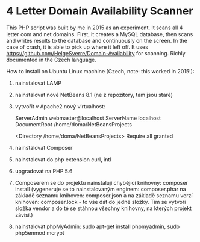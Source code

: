 # 4 Letter Domain Availability Scanner

This PHP script was built by me in 2015 as an experiment. It scans all 4 letter com and net domains. First, it creates a MySQL database, then scans and writes results to the database and continuously on the screen. In the case of crash, it is able to pick up where it left off. It uses https://github.com/HelgeSverre/Domain-Availability for scanning. Richly documented in the Czech language.

How to install on Ubuntu Linux machine (Czech, note: this worked in 2015!):

1) nainstalovat LAMP
2) nainstalovat nové NetBeans 8.1 (ne z repozitory, tam jsou staré)
3) vytvořit v Apache2 nový virtualhost:

    ServerAdmin webmaster@localhost
    ServerName localhost
    DocumentRoot /home/doma/NetBeansProjects

    <Directory /home/doma/NetBeansProjects>
        Require all granted
    </Directory>

4) nainstalovat Composer
5) nainstalovat do php extension curl, intl
6) upgradovat na PHP 5.6
7) Composerem se do projektu nainstalují chybějící knihovny: composer install (vygeneruje se to nainstalovaným enginem: composer.phar na základě seznamu knihoven: composer.json a na základě seznamu verzí knihoven: composer.lock - to vše dát do jedné složky. Tím se vytvoří složka vendor a do té se stáhnou všechny knihovny, na kterých projekt závisí.)
8) nainstalovat phpMyAdmin: sudo apt-get install phpmyadmin, sudo php5enmod mcrypt
